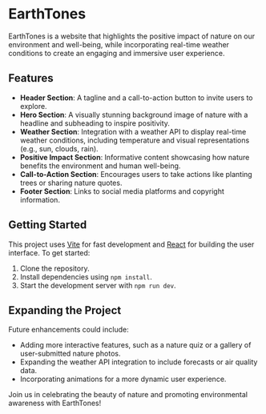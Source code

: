 # EarthTones

EarthTones is a website that highlights the positive impact of nature on our environment and well-being, while incorporating real-time weather conditions to create an engaging and immersive user experience.

## Features

- **Header Section**: A tagline and a call-to-action button to invite users to explore.
- **Hero Section**: A visually stunning background image of nature with a headline and subheading to inspire positivity.
- **Weather Section**: Integration with a weather API to display real-time weather conditions, including temperature and visual representations (e.g., sun, clouds, rain).
- **Positive Impact Section**: Informative content showcasing how nature benefits the environment and human well-being.
- **Call-to-Action Section**: Encourages users to take actions like planting trees or sharing nature quotes.
- **Footer Section**: Links to social media platforms and copyright information.


## Getting Started

This project uses [Vite](https://vitejs.dev/) for fast development and [React](https://reactjs.org/) for building the user interface. To get started:

1. Clone the repository.
2. Install dependencies using `npm install`.
3. Start the development server with `npm run dev`.

## Expanding the Project

Future enhancements could include:

- Adding more interactive features, such as a nature quiz or a gallery of user-submitted nature photos.
- Expanding the weather API integration to include forecasts or air quality data.
- Incorporating animations for a more dynamic user experience.

Join us in celebrating the beauty of nature and promoting environmental awareness with EarthTones!
